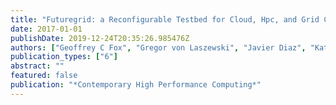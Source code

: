 ```yaml
---
title: "Futuregrid: a Reconfigurable Testbed for Cloud, Hpc, and Grid Computing"
date: 2017-01-01
publishDate: 2019-12-24T20:35:26.985476Z
authors: ["Geoffrey C Fox", "Gregor von Laszewski", "Javier Diaz", "Kate Keahey", "Jose Fortes", "Renato Figueiredo", "Shava Smallen", "Warren Smith", "Andrew Grimshaw"]
publication_types: ["6"]
abstract: ""
featured: false
publication: "*Contemporary High Performance Computing*"
---
```


